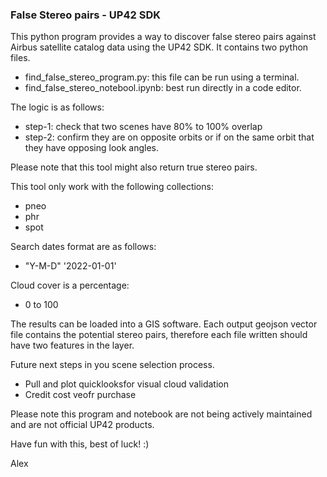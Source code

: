 ### False Stereo pairs - UP42 SDK

This python program provides a way to discover false stereo pairs against Airbus satellite catalog data using the UP42 SDK. It contains two python files.
 - find_false_stereo_program.py: this file can be run using a terminal.
- find_false_stereo_notebool.ipynb: best run directly in a code editor.


The logic is as follows:
 -  step-1: check that two scenes have 80% to 100% overlap
 -  step-2: confirm they are on opposite orbits or if on the same orbit that they have opposing look angles.

Please note that this tool might also return true stereo pairs.

This tool only work with the following collections:
 - pneo
 - phr
 - spot

Search dates format are as follows:
 - "Y-M-D" '2022-01-01'

Cloud cover is a percentage:
 - 0 to 100

The results can be loaded into a GIS software. Each output geojson vector file contains the potential stereo pairs, therefore each file written should have two features in the layer.

Future next steps in you scene selection process.
 - Pull and plot quicklooksfor visual cloud validation
 - Credit cost veofr purchase

Please note this program and notebook are not being actively maintained and are not official UP42 products.

Have fun with this, best of luck! :)

Alex

